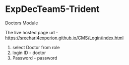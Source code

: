 # ExpDecTeam5-Trident
Doctors Module

The live hosted page url - https://sreehari4experion.github.io/CMS/Login/index.html
1. select Doctor from role 
2. login ID - doctor
3. Password - password
